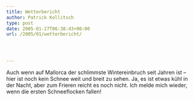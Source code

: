 ```yaml
---
title: Wetterbericht
author: Patrick Kollitsch
type: post
date: 2005-01-27T06:38:43+00:00
url: /2005/01/wetterbericht/




---
```

Auch wenn auf Mallorca der schlimmste Wintereinbruch seit Jahren ist &#8211; hier ist noch kein Schnee weit und breit zu sehen. Ja, es ist etwas k&uuml;hl in der Nacht, aber zum Frieren reicht es noch nicht. Ich melde mich wieder, wenn die ersten Schneeflocken fallen!